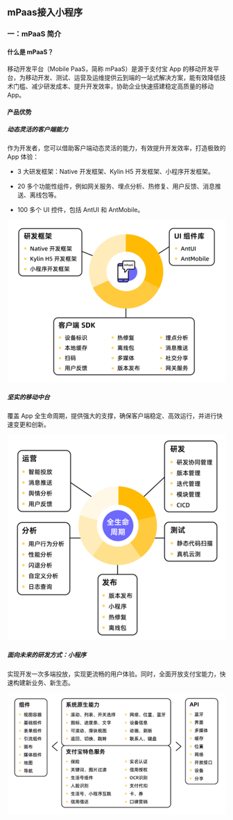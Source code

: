  ## mPaas接入小程序

### 一：mPaaS 简介

#### 什么是 mPaaS？
移动开发平台（Mobile PaaS，简称 mPaaS）是源于支付宝 App 的移动开发平台，为移动开发、测试、运营及运维提供云到端的一站式解决方案，能有效降低技术门槛、减少研发成本、提升开发效率，协助企业快速搭建稳定高质量的移动 App。

#### 产品优势

##### 动态灵活的客户端能力

作为开发者，您可以借助客户端动态灵活的能力，有效提升开发效率，打造极致的 App 体验：

- 3 大研发框架：Native 开发框架、Kylin H5 开发框架、小程序开发框架。

- 20 多个功能性组件，例如网关服务、埋点分析、热修复、用户反馈、消息推送、离线包等。

- 100 多个 UI 控件，包括 AntUI 和 AntMobile。

![输入图片说明](../images/p409702.jpeg)

##### 坚实的移动中台

覆盖 App 全生命周期，提供强大的支撑，确保客户端稳定、高效运行，并进行快速变更和创新。

![输入图片说明](../images/p409700.jpeg)

##### 面向未来的研发方式：小程序

实现开发一次多端投放，实现更流畅的用户体验。同时，全面开放支付宝能力，快速构建新业务、新生态。

![输入图片说明](../images/p409699.jpeg)
